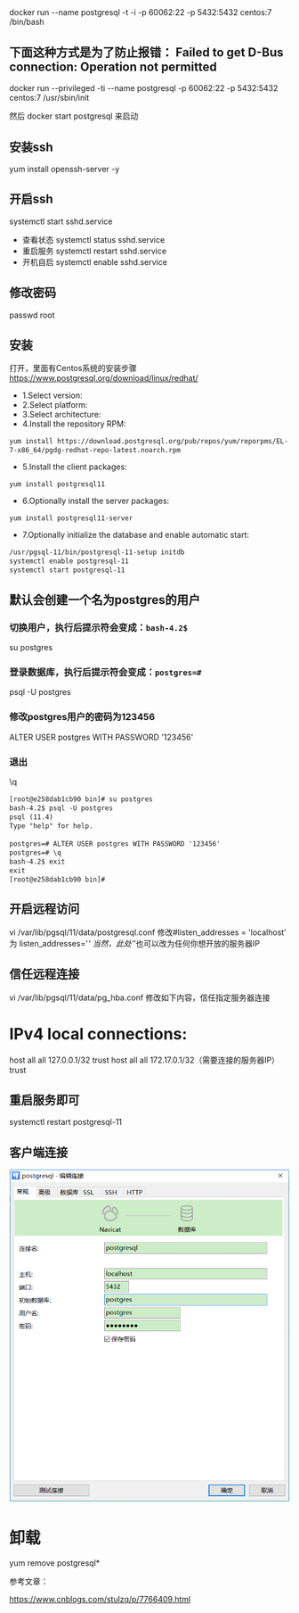 
## 

docker run --name postgresql -t -i -p 60062:22 -p 5432:5432 centos:7 /bin/bash 

## 下面这种方式是为了防止报错： Failed to get D-Bus connection: Operation not permitted
docker run --privileged -ti --name postgresql -p 60062:22 -p 5432:5432 centos:7 /usr/sbin/init


然后  docker start postgresql 来启动

## 安装ssh


yum install openssh-server -y

## 开启ssh

systemctl start sshd.service
- 查看状态
systemctl status sshd.service
- 重启服务
systemctl restart sshd.service
- 开机自启
systemctl enable sshd.service



## 修改密码

passwd root

## 安装

打开，里面有Centos系统的安装步骤
https://www.postgresql.org/download/linux/redhat/


- 1.Select version:
- 2.Select platform:
- 3.Select architecture:
- 4.Install the repository RPM:

```
yum install https://download.postgresql.org/pub/repos/yum/reporpms/EL-7-x86_64/pgdg-redhat-repo-latest.noarch.rpm
```

- 5.Install the client packages:

```
yum install postgresql11
```

- 6.Optionally install the server packages:

```
yum install postgresql11-server
```

- 7.Optionally initialize the database and enable automatic start:

```
/usr/pgsql-11/bin/postgresql-11-setup initdb
systemctl enable postgresql-11
systemctl start postgresql-11
```


## 默认会创建一个名为postgres的用户

### 切换用户，执行后提示符会变成：`bash-4.2$`
su postgres
### 登录数据库，执行后提示符会变成：`postgres=#`
psql -U postgres
### 修改postgres用户的密码为123456
ALTER USER postgres WITH PASSWORD '123456'
### 退出
\q


```
[root@e258dab1cb90 bin]# su postgres
bash-4.2$ psql -U postgres
psql (11.4)
Type "help" for help.

postgres=# ALTER USER postgres WITH PASSWORD '123456'
postgres=# \q
bash-4.2$ exit
exit
[root@e258dab1cb90 bin]#
```

## 开启远程访问

vi /var/lib/pgsql/11/data/postgresql.conf
修改#listen_addresses = 'localhost'  为  listen_addresses='*'
当然，此处‘*’也可以改为任何你想开放的服务器IP

## 信任远程连接

vi /var/lib/pgsql/11/data/pg_hba.conf
修改如下内容，信任指定服务器连接
# IPv4 local connections:
host    all            all      127.0.0.1/32      trust
host    all            all      172.17.0.1/32（需要连接的服务器IP）  trust


## 重启服务即可

systemctl restart postgresql-11

## 客户端连接

![](img/mk-2019-06-24-17-10-31.png)

# 卸载

yum remove postgresql*





参考文章：

https://www.cnblogs.com/stulzq/p/7766409.html

